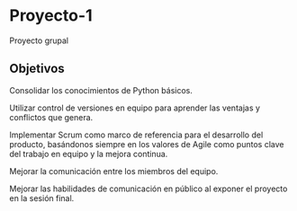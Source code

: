 # Proyecto-1

Proyecto grupal

## Objetivos

Consolidar los conocimientos de Python básicos.

Utilizar control de versiones en equipo para aprender las ventajas y conflictos que genera.

Implementar Scrum como marco de referencia para el desarrollo del producto, basándonos siempre en los valores de Agile como puntos clave del trabajo en equipo y la mejora continua.

Mejorar la comunicación entre los miembros del equipo.

Mejorar las habilidades de comunicación en público al exponer el proyecto en la sesión final.
 
